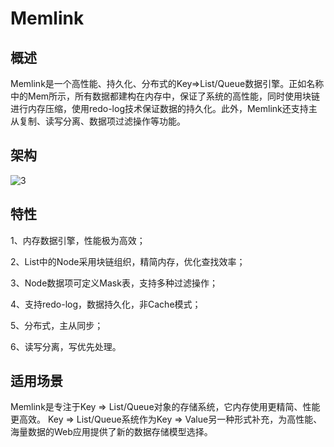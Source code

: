 # **Memlink**
## **概述**
Memlink是一个高性能、持久化、分布式的Key=>List/Queue数据引擎。正如名称中的Mem所示，所有数据都建构在内存中，保证了系统的高性能，同时使用块链进行内存压缩，使用redo-log技术保证数据的持久化。此外，Memlink还支持主从复制、读写分离、数据项过滤操作等功能。
## **架构**
![3](/images/jianzhi/Aspose.Words.c9f17846-4b76-4cf3-af40-64ccbc0b8421.006.png)
## **特性**
1、内存数据引擎，性能极为高效；

2、List中的Node采用块链组织，精简内存，优化查找效率；

3、Node数据项可定义Mask表，支持多种过滤操作；

4、支持redo-log，数据持久化，非Cache模式；

5、分布式，主从同步；

6、读写分离，写优先处理。
## **适用场景**
Memlink是专注于Key => List/Queue对象的存储系统，它内存使用更精简、性能更高效。 Key => List/Queue系统作为Key => Value另一种形式补充，为高性能、海量数据的Web应用提供了新的数据存储模型选择。
